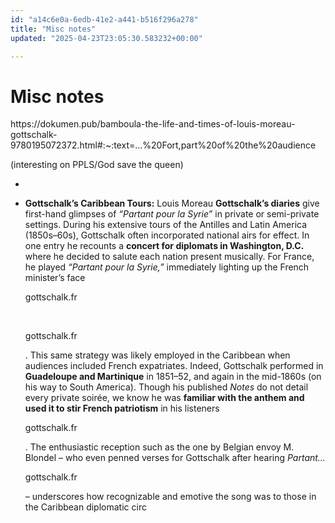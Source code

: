 ```yaml
---
id: "a14c6e0a-6edb-41e2-a441-b516f296a278"
title: "Misc notes"
updated: "2025-04-23T23:05:30.583232+00:00"

---
```

# Misc notes

<p>https://dokumen.pub/bamboula-the-life-and-times-of-louis-moreau-gottschalk-9780195072372.html#:~:text=...%20Fort,part%20of%20the%20audience&nbsp;</p><p>(interesting on PPLS/God save the queen)</p><ul><li><p>&nbsp;</p></li><li><p><strong>Gottschalk’s Caribbean Tours:</strong> Louis Moreau <strong>Gottschalk’s diaries</strong> give first-hand glimpses of <em>“Partant pour la Syrie”</em> in private or semi-private settings. During his extensive tours of the Antilles and Latin America (1850s–60s), Gottschalk often incorporated national airs for effect. In one entry he recounts a <strong>concert for diplomats in Washington, D.C.</strong> where he decided to salute each nation present musically. For France, he played <em>“Partant pour la Syrie,”</em> immediately lighting up the French minister’s face​</p><p>gottschalk.fr</p><p>​</p><p>gottschalk.fr</p><p>. This same strategy was likely employed in the Caribbean when audiences included French expatriates. Indeed, Gottschalk performed in <strong>Guadeloupe and Martinique</strong> in 1851–52, and again in the mid-1860s (on his way to South America). Though his published <em>Notes</em> do not detail every private soirée, we know he was <strong>familiar with the anthem and used it to stir French patriotism</strong> in his listeners​</p><p>gottschalk.fr</p><p>. The enthusiastic reception such as the one by Belgian envoy M. Blondel – who even penned verses for Gottschalk after hearing <em>Partant…</em>​</p><p>gottschalk.fr</p><p>– underscores how recognizable and emotive the song was to those in the Caribbean diplomatic circ</p></li></ul>